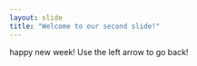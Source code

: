 ```yaml
---
layout: slide
title: "Welcome to our second slide!"
---
```

happy new week!
Use the left arrow to go back!
